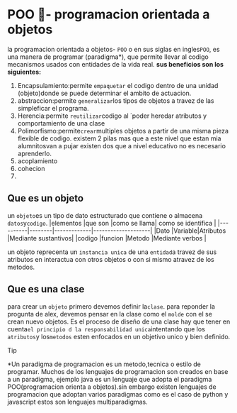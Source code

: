 # POO 🦋- programacion orientada a objetos
la programacion orientada a objetos- `POO` o en sus siglas en ingles`POO`,
es una manera de programar (paradigma*), que permite llevar al codigo mecanismos usados con entidades de la vida real.
**sus beneficios son los siguientes:**
1. Encapsulamiento:permite `empaquetar` el codigo dentro de una unidad (objeto)donde se puede determinar el ambito de actuacion.
2. abstraccion:permite `generalizar`los tipos de objetos a travez de las simpleficar el programa.
3. Herencia:permite `reutilizar`codigo al ´poder heredar atributos y comportamiento de una clase 
4. Polimorfismo:permite`crear`multiples objetos a partir de una misma pieza flexible de codigo.
existem 2 pilas mas que a este nivel que estan mia alumnitosvan a pujar
existen dos que a nivel educativo no es necesario aprenderlo.
5. acoplamiento
6. cohecion
7. 
## Que es un objeto
un `objeto`es un tipo de dato estructurado que contiene o almacena `datos`y`codigo`.
|elementos |que son |como se llama| como se identifica |
|----------|--------|-------------|--------------------|
|Dato      |Variable|Atributos    |Mediante sustantivos|
|codigo    |funcion |Metodo       |Mediante verbos     |

un objeto reprecenta un `instancia unica` de una `entidad`a travez de sus atributos en interactua con otros objetos o con si mismo atravez de los metodos.
## Que es una clase
para crear un `objeto` primero devemos definir la`clase`.
para reponder la progunta de alex, devemos pensar en la clase como el `molde` con el se crean nuevo objetos.
Es el proceso de diseño de una clase hay que tener en cuenta`el principio d la responsabilidad unica`intentando que los `atributos`y los`metodos` esten enfocados en un objetivo unico y bien definido.

>[!TIP]
> *Un paradigma de programacion es un metodo,tecnica o estilo de programar. Muchos de los lenguajes de programacion son creados en base a un paradigma, ejemplo java es un lenguaje que adopta el paradigma POO(programacion orienta a objetos).sin embargo existen lenguajes de programacion que adoptan varios paradigmas como es el caso de python y javascript estos son lenguajes multiparadigmas.